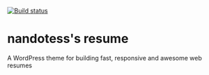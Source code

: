 [![Build status](https://travis-ci.org/nandotess/nandotess-resume.svg?branch=master)](https://travis-ci.org/nandotess/nandotess-resume)

# nandotess's resume
A WordPress theme for building fast, responsive and awesome web resumes
